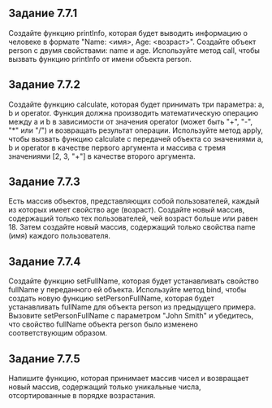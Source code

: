 <h2> Задание 7.7.1 </h2> 
Создайте функцию printInfo, которая будет выводить информацию о человеке в формате "Name: <имя>, Age: <возраст>". Создайте объект person с двумя свойствами: name и age. Используйте метод call, чтобы вызвать функцию printInfo от имени объекта person.

<h2>Задание 7.7.2 </h2> 
Создайте функцию calculate, которая будет принимать три параметра: a, b и operator. Функция должна производить математическую операцию между a и b в зависимости от значения operator (может быть "+", "-", "*" или "/") и возвращать результат операции. Используйте метод apply, чтобы вызвать функцию calculate с передачей объекта со значениями a, b и operator в качестве первого аргумента и массива с тремя значениями [2, 3, "+"] в качестве второго аргумента.

<h2>Задание 7.7.3 </h2> 
Есть массив объектов, представляющих собой пользователей, каждый из которых имеет свойство age (возраст). Создайте новый массив, содержащий только тех пользователей, чей возраст больше или равен 18. Затем создайте новый массив, содержащий только свойства name (имя) каждого пользователя.

<h2>Задание 7.7.4 </h2> 
Создайте функцию setFullName, которая будет устанавливать свойство fullName у переданного ей объекта. Используйте метод bind, чтобы создать новую функцию setPersonFullName, которая будет устанавливать fullName для объекта person из предыдущего примера. Вызовите setPersonFullName с параметром "John Smith" и убедитесь, что свойство fullName объекта person было изменено соответствующим образом.
 
<h2>Задание 7.7.5 </h2>  
Напишите функцию, которая принимает массив чисел и возвращает новый массив, содержащий только уникальные числа, отсортированные в порядке возрастания.
